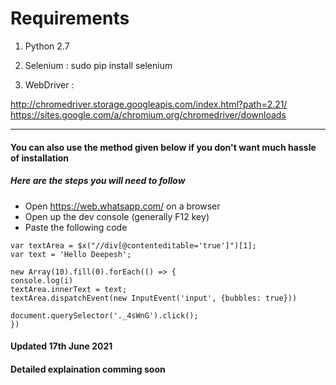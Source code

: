 # Requirements


1) Python 2.7

2) Selenium : sudo pip install selenium

3) WebDriver : 

http://chromedriver.storage.googleapis.com/index.html?path=2.21/
https://sites.google.com/a/chromium.org/chromedriver/downloads



------------------------

#### You can also use the method given below if you don't want much hassle of installation


##### Here are the steps you will need to follow

 - Open https://web.whatsapp.com/ on a browser
 - Open up the dev console (generally F12 key)
 - Paste the following code

 ```
var textArea = $x("//div[@contenteditable='true']")[1];
var text = 'Hello Deepesh';

new Array(10).fill(0).forEach(() => {
console.log(i)
textArea.innerText = text;
textArea.dispatchEvent(new InputEvent('input', {bubbles: true}))

document.querySelector('._4sWnG').click();
})

```
#### Updated 17th June 2021

#### Detailed explaination comming soon
